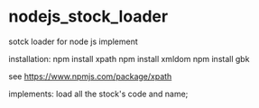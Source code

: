 # nodejs_stock_loader
sotck loader for node js implement

installation:
npm install xpath
npm install xmldom
npm install gbk

see 
https://www.npmjs.com/package/xpath

implements:
load all the stock's code and name;